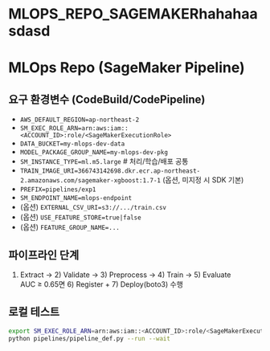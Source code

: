 # MLOPS_REPO_SAGEMAKERhahahaasdasd<!-- README.md -->
# MLOps Repo (SageMaker Pipeline)

## 요구 환경변수 (CodeBuild/CodePipeline)
- `AWS_DEFAULT_REGION=ap-northeast-2`
- `SM_EXEC_ROLE_ARN=arn:aws:iam::<ACCOUNT_ID>:role/<SageMakerExecutionRole>`
- `DATA_BUCKET=my-mlops-dev-data`
- `MODEL_PACKAGE_GROUP_NAME=my-mlops-dev-pkg`
- `SM_INSTANCE_TYPE=ml.m5.large`  # 처리/학습/배포 공통
- `TRAIN_IMAGE_URI=366743142698.dkr.ecr.ap-northeast-2.amazonaws.com/sagemaker-xgboost:1.7-1` (옵션, 미지정 시 SDK 기본)
- `PREFIX=pipelines/exp1`
- `SM_ENDPOINT_NAME=mlops-endpoint`
- (옵션) `EXTERNAL_CSV_URI=s3://.../train.csv`
- (옵션) `USE_FEATURE_STORE=true|false`
- (옵션) `FEATURE_GROUP_NAME=...`

## 파이프라인 단계
1) Extract → 2) Validate → 3) Preprocess → 4) Train → 5) Evaluate  
AUC ≥ 0.65면 6) Register + 7) Deploy(boto3) 수행

## 로컬 테스트
```bash
export SM_EXEC_ROLE_ARN=arn:aws:iam::<ACCOUNT_ID>:role/<SageMakerExecutionRole>
python pipelines/pipeline_def.py --run --wait
